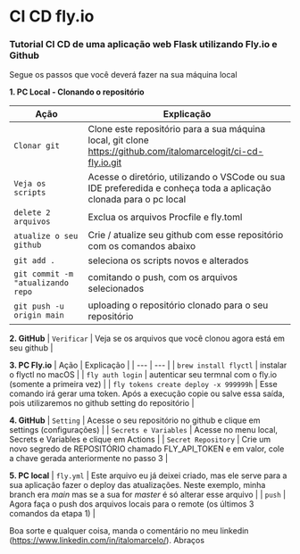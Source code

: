# CI CD fly.io
### Tutorial CI CD de uma aplicação web Flask utilizando Fly.io e Github

Segue os passos que você deverá fazer na sua máquina local

**1. PC Local - Clonando o repositório**

| Ação | Explicação |
| --- | --- |
| `Clonar git` | Clone este repositório para a sua máquina local, git clone https://github.com/italomarcelogit/ci-cd-fly.io.git|
| `Veja os scripts` | Acesse o diretório, utilizando o VSCode ou sua IDE preferedida e conheça toda a aplicação clonada para o pc local |
| `delete 2 arquivos` | Exclua os arquivos Procfile e fly.toml |
| `atualize o seu github` | Crie / atualize seu github com esse repositório com os comandos abaixo |
| `git add .` | seleciona os scripts novos e alterados |
| `git commit -m "atualizando repo` | comitando o push, com os arquivos selecionados |
| `git push -u origin main` | uploading o repositório clonado para o seu repositório |

**2. GitHub**
| `Verificar` | Veja se os arquivos que você clonou agora está em seu github |


**3. PC Fly.io**
| Ação | Explicação |
| --- | --- |
| `brew install flyctl` | instalar o flyctl no macOS |
| `fly auth login` | autenticar seu termnal com o fly.io (somente a primeira vez) |
| `fly tokens create deploy -x 999999h` | Esse comando irá gerar uma token. Após a execução copie ou salve essa saída, pois utilizaremos no github setting do repositório |

**4. GitHub**
| `Setting` | Acesse o seu repositório no github e clique em settings (configurações) |
| `Secrets e Variables` | Acesse no menu local, Secrets e Variables e clique em Actions |
| `Secret Repository` | Crie um novo segredo de REPOSITÓRIO chamado FLY_API_TOKEN e em valor, cole a chave gerada anteriormente no passo 3 |

**5. PC local**
| `fly.yml` | Este arquivo eu já deixei criado, mas ele serve para a sua aplicação fazer o deploy das atualizações. Neste exemplo, minha branch era *main* mas se a sua for *master* é só alterar esse arquivo |
| `push` | Agora faça o push dos arquivos locais para o remote (os últimos 3 comandos da etapa 1) |


Boa sorte e qualquer coisa, manda o comentário no meu linkedin (https://www.linkedin.com/in/italomarcelo/).
Abraços